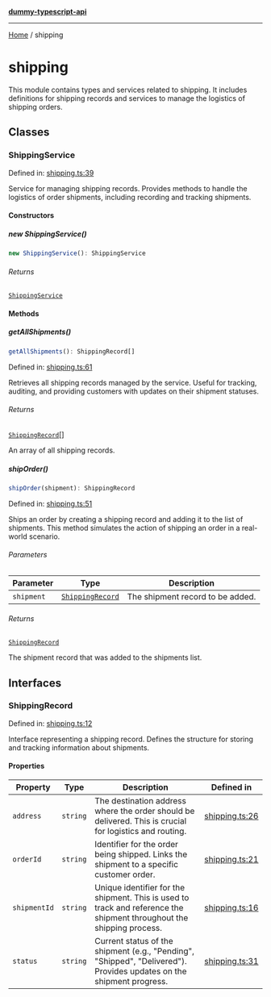 [**dummy-typescript-api**](README.md)

***

[Home](README.md) / shipping

# shipping

This module contains types and services related to shipping.
It includes definitions for shipping records and services to manage the logistics of shipping orders.

## Classes

### ShippingService

Defined in: [shipping.ts:39](https://github.com/typedoc2md/dummy-typescript-api/blob/main/src/shipping.ts#L39)

Service for managing shipping records.
Provides methods to handle the logistics of order shipments, including recording and tracking shipments.

#### Constructors

##### new ShippingService()

```ts
new ShippingService(): ShippingService
```

###### Returns

[`ShippingService`](#shippingservice)

#### Methods

##### getAllShipments()

```ts
getAllShipments(): ShippingRecord[]
```

Defined in: [shipping.ts:61](https://github.com/typedoc2md/dummy-typescript-api/blob/main/src/shipping.ts#L61)

Retrieves all shipping records managed by the service.
Useful for tracking, auditing, and providing customers with updates on their shipment statuses.

###### Returns

[`ShippingRecord`](#shippingrecord)[]

An array of all shipping records.

##### shipOrder()

```ts
shipOrder(shipment): ShippingRecord
```

Defined in: [shipping.ts:51](https://github.com/typedoc2md/dummy-typescript-api/blob/main/src/shipping.ts#L51)

Ships an order by creating a shipping record and adding it to the list of shipments.
This method simulates the action of shipping an order in a real-world scenario.

###### Parameters

| Parameter | Type | Description |
| ------ | ------ | ------ |
| `shipment` | [`ShippingRecord`](#shippingrecord) | The shipment record to be added. |

###### Returns

[`ShippingRecord`](#shippingrecord)

The shipment record that was added to the shipments list.

## Interfaces

### ShippingRecord

Defined in: [shipping.ts:12](https://github.com/typedoc2md/dummy-typescript-api/blob/main/src/shipping.ts#L12)

Interface representing a shipping record.
Defines the structure for storing and tracking information about shipments.

#### Properties

| Property | Type | Description | Defined in |
| ------ | ------ | ------ | ------ |
| <a id="address"></a> `address` | `string` | The destination address where the order should be delivered. This is crucial for logistics and routing. | [shipping.ts:26](https://github.com/typedoc2md/dummy-typescript-api/blob/main/src/shipping.ts#L26) |
| <a id="orderid"></a> `orderId` | `string` | Identifier for the order being shipped. Links the shipment to a specific customer order. | [shipping.ts:21](https://github.com/typedoc2md/dummy-typescript-api/blob/main/src/shipping.ts#L21) |
| <a id="shipmentid"></a> `shipmentId` | `string` | Unique identifier for the shipment. This is used to track and reference the shipment throughout the shipping process. | [shipping.ts:16](https://github.com/typedoc2md/dummy-typescript-api/blob/main/src/shipping.ts#L16) |
| <a id="status"></a> `status` | `string` | Current status of the shipment (e.g., "Pending", "Shipped", "Delivered"). Provides updates on the shipment progress. | [shipping.ts:31](https://github.com/typedoc2md/dummy-typescript-api/blob/main/src/shipping.ts#L31) |
